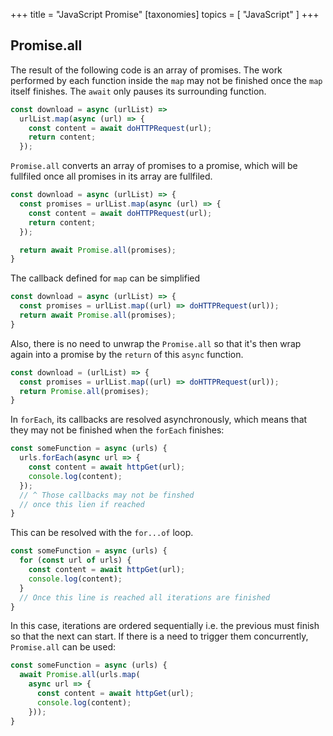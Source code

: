+++
title = "JavaScript Promise"
[taxonomies]
topics = [ "JavaScript" ]
+++

## Promise.all

The result of the following code is an array of promises. The work performed by each function inside the `map` may not be finished once the `map` itself finishes. The `await` only pauses its surrounding function.

```js
const download = async (urlList) =>
  urlList.map(async (url) => {
    const content = await doHTTPRequest(url);
    return content;
  });
```

`Promise.all` converts an array of promises to a promise, which will be fullfiled once all promises in its array are fullfiled.

```js
const download = async (urlList) => {
  const promises = urlList.map(async (url) => {
    const content = await doHTTPRequest(url);
    return content;
  });

  return await Promise.all(promises);
}
```

The callback defined for `map` can be simplified

```js
const download = async (urlList) => {
  const promises = urlList.map((url) => doHTTPRequest(url));
  return await Promise.all(promises);
}
```

Also, there is no need to unwrap the `Promise.all` so that it's then wrap again into a promise by the `return` of this `async` function.

```js
const download = (urlList) => {
  const promises = urlList.map((url) => doHTTPRequest(url));
  return Promise.all(promises);
}
```

In `forEach`, its callbacks are resolved asynchronously, which means that they may not be finished when the `forEach` finishes:

```js
const someFunction = async (urls) {
  urls.forEach(async url => {
    const content = await httpGet(url);
    console.log(content);
  });
  // ^ Those callbacks may not be finshed
  // once this lien if reached
}
```

This can be resolved with the `for...of` loop.

```js
const someFunction = async (urls) {
  for (const url of urls) {
    const content = await httpGet(url);
    console.log(content);
  }
  // Once this line is reached all iterations are finished
}
```

In this case, iterations are ordered sequentially i.e. the previous must finish so that the next can start. If there is a need to trigger them concurrently, `Promise.all` can be used:

```js
const someFunction = async (urls) {
  await Promise.all(urls.map(
    async url => {
      const content = await httpGet(url);
      console.log(content);
    }));
}
```

